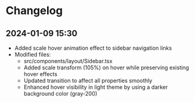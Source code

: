 # Changelog

## 2024-01-09 15:30
- Added scale hover animation effect to sidebar navigation links
- Modified files:
  - src/components/layout/Sidebar.tsx
  - Added scale transform (105%) on hover while preserving existing hover effects
  - Updated transition to affect all properties smoothly
  - Enhanced hover visibility in light theme by using a darker background color (gray-200)
